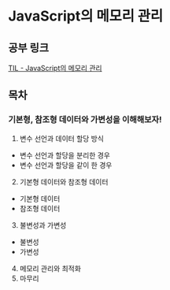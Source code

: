 # JavaScript의 메모리 관리

## 공부 링크
[TIL - JavaScript의 메모리 관리](https://rarrit.github.io/til/js/memory/)

## 목차
### 기본형, 참조형 데이터와 가변성을 이해해보자!
1. 변수 선언과 데이터 할당 방식
  - 변수 선언과 할당을 분리한 경우
  - 변수 선언과 할당을 같이 한 경우
2. 기본형 데이터와 참조형 데이터
  - 기본형 데이터
  - 참조형 데이터
3. 불변성과 가변성
  - 불변성
  - 가변성
4. 메모리 관리와 최적화
5. 마무리